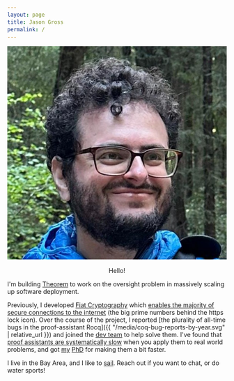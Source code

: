 ```yaml
---
layout: page
title: Jason Gross
permalink: /
---
```


<link rel="stylesheet" href="{{ "/assets/photo.css" | relative_url }}">
<div class="photo-wrapper-wrapper">
<div class="circle-photo-wrapper center">
<img src="jason-gross.jpg" class="circle-photo">
</div>
</div>

<p style="text-align: center;">Hello!</p>

I'm building [Theorem](https://theoremlabs.com/) to work on the oversight problem in massively scaling up software deployment. 

Previously, I developed [Fiat Cryptography](https://github.com/mit-plv/fiat-crypto) which [enables the majority of secure connections to the internet](https://andres.systems/fiat-crypto-adoption.html) (the big prime numbers behind the https lock icon). 
Over the course of the project, I reported [the plurality of all-time bugs in the proof-assistant Rocq]({{ "/media/coq-bug-reports-by-year.svg" | relative_url }}) and joined the [dev team](https://rocq-prover.org/rocq-team/core) to help solve them. 
I've found that [proof assistants are systematically slow](https://youtu.be/m-iGCCuHBvY) when you apply them to real world problems, and got [my](https://www.youtube.com/watch?v=K0_zr2UC_YE) [PhD](https://jasongross.github.io/papers/2021-JGross-PhD-EECS-Feb2021.pdf) for making them a bit faster. 

I live in the Bay Area, and I like to [sail](https://www.cal-sailing.org/).
Reach out if you want to chat, or do water sports!
<!--If the stakes weren't so high, I would spend more time on cute maker projects, sailing, dancing, [circling](https://web.mit.edu/~jgross/Public/social-interactions/circling.txt), and physics.-->

<!--[reflective rewriting](https://github.com/mit-plv/rewriter), [verified cryptographic primitive synthesis](https://github.com/mit-plv/fiat-crypto), [general program synthesis](https://github.com/mit-plv/fiat)-->

<!--p>
  What I do, [with only the ten-hundred most used words](https://xkcd.com/1133/) (checked by [The Up-Goer Five Words Typing-Box](https://splasho.com/upgoer5/)): It would be nice if we could tell computers what should happen in only a few simple words, and the computers would just know how to do it right and how do it quickly.  And it would be even nicer if using these computers led to us doing more and becoming more, rather than to us getting left behind. I'm working on making this dream come true.
</p-->

<!--div class="section">
#
<h2 id="hobbies">Hobbies and Fun Facts</h2>
I enjoy wind-surfing, sailing, sky-diving, programming, philosophy, dancing ((&mu;-)fusion, blues, squares, ceili(dh), contra), [circling](https://web.mit.edu/~jgross/Public/social-interactions/circling.txt), math, physics, learning, building, and glassblowing.  I've written up [some thoughts on social interactions and emotions](https://web.mit.edu/jgross/Public/social-interactions/), [my experience skydiving](https://web.mit.edu/jgross/Public/stories/skydive.txt), [a couple of other personal stories](https://web.mit.edu/~jgross/Public/stories/), [a visual proof that the reals are uncountable, geared at a child](https://web.mit.edu/jgross/Public/18.100C_paper_newest.pdf), [a term paper on quantum decoherence](https://web.mit.edu/~jgross/Public/8_06-decoherence-paper.pdf).
I also took an introduction to music composition, and the pieces I created are [here](https://web.mit.edu/~jgross/Public/21M.065/).

As far as I know, my Erdös Number is 5, because [Adam Chlipala](http://adam.chlipala.net/)'s is 4.
</div-->
